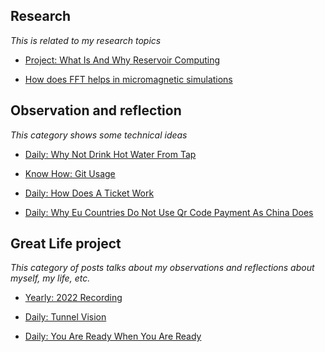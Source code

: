 ## Research

_This is related to my research topics_

- [Project: What Is And Why Reservoir Computing](https://xing-chen18.github.io/Project-What-is-and-why-Reservoir-Computing/)

- [How does FFT helps in micromagnetic simulations](https://xing-chen18.github.io/My-PhD/)

## Observation and reflection
_This category shows some technical ideas_ 

- [Daily: Why Not Drink Hot Water From Tap](https://xing-chen18.github.io/Daily-Why-not-drink-hot-water-from-tap/)

- [Know How: Git Usage](https://xing-chen18.github.io/know-how-Git-usage/)

- [Daily: How Does A Ticket Work](https://xing-chen18.github.io/Daily-How-does-a-ticket-work/)

- [Daily: Why Eu Countries Do Not Use Qr Code Payment As China Does](https://xing-chen18.github.io/Daily-Why-Eu-countries-do-not-use-QR-code-payment-as-China-does/)


## Great Life project
_This category of posts talks about my observations and reflections about myself, my life, etc._

- [Yearly: 2022 Recording](https://xing-chen18.github.io/Yearly-2022-Recording/)

- [Daily: Tunnel Vision](https://xing-chen18.github.io/Daily-Tunnel-vision/)

- [Daily: You Are Ready When You Are Ready](https://xing-chen18.github.io/Daily-You-are-ready-when-you-are-ready/)
